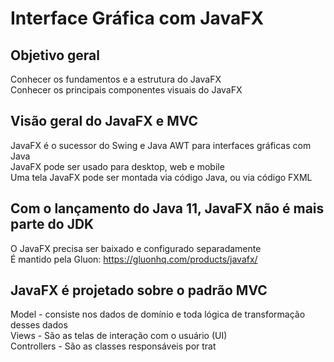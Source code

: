 # Interface Gráfica com JavaFX
## Objetivo geral <br>
Conhecer os fundamentos e a estrutura do JavaFX<br>
Conhecer os principais componentes visuais do JavaFX<br>
## Visão geral do JavaFX e MVC
JavaFX é o sucessor do Swing e Java AWT para interfaces gráficas com Java<br>
JavaFX pode ser usado para desktop, web e mobile<br>
Uma tela JavaFX pode ser montada via código Java, ou via código FXML<br>
## Com o lançamento do Java 11, JavaFX não é mais parte do JDK<br>
O JavaFX precisa ser baixado e configurado separadamente<br>
É mantido pela Gluon: https://gluonhq.com/products/javafx/<br>
## JavaFX é projetado sobre o padrão MVC
Model - consiste nos dados de domínio e toda lógica de transformação desses dados<br>
Views - São as telas de interação com o usuário (UI)<br>
Controllers - São as classes responsáveis por trat<br>
